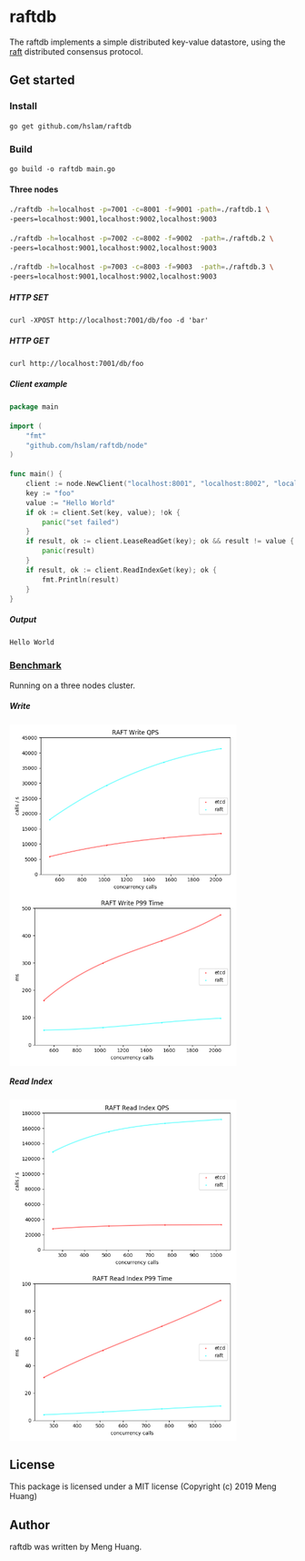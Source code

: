 # raftdb
The raftdb implements a simple distributed key-value datastore, using the [raft](https://github.com/hslam/raft  "raft") distributed consensus protocol.

## Get started

### Install
```
go get github.com/hslam/raftdb
```

### Build
```
go build -o raftdb main.go
```

#### Three nodes
```sh
./raftdb -h=localhost -p=7001 -c=8001 -f=9001 -path=./raftdb.1 \
-peers=localhost:9001,localhost:9002,localhost:9003

./raftdb -h=localhost -p=7002 -c=8002 -f=9002  -path=./raftdb.2 \
-peers=localhost:9001,localhost:9002,localhost:9003

./raftdb -h=localhost -p=7003 -c=8003 -f=9003  -path=./raftdb.3 \
-peers=localhost:9001,localhost:9002,localhost:9003
```

##### HTTP SET
```
curl -XPOST http://localhost:7001/db/foo -d 'bar'
```

##### HTTP GET
```
curl http://localhost:7001/db/foo
```

##### Client example
```go
package main

import (
	"fmt"
	"github.com/hslam/raftdb/node"
)

func main() {
	client := node.NewClient("localhost:8001", "localhost:8002", "localhost:8003")
	key := "foo"
	value := "Hello World"
	if ok := client.Set(key, value); !ok {
		panic("set failed")
	}
	if result, ok := client.LeaseReadGet(key); ok && result != value {
		panic(result)
	}
	if result, ok := client.ReadIndexGet(key); ok {
		fmt.Println(result)
	}
}
```

##### Output
```
Hello World
```

### [Benchmark](https://github.com/hslam/raft-benchmark  "raft-benchmark")
Running on a three nodes cluster.
##### Write

<img src="https://raw.githubusercontent.com/hslam/raft-benchmark/master/raft-write-qps.png" width = "400" height = "300" alt="write-qps" align=center><img src="https://raw.githubusercontent.com/hslam/raft-benchmark/master/raft-write-p99.png" width = "400" height = "300" alt="write-p99" align=center>

##### Read Index

<img src="https://raw.githubusercontent.com/hslam/raft-benchmark/master/raft-read-qps.png" width = "400" height = "300" alt="read-qps" align=center><img src="https://raw.githubusercontent.com/hslam/raft-benchmark/master/raft-read-p99.png" width = "400" height = "300" alt="read-p99" align=center>

## License
This package is licensed under a MIT license (Copyright (c) 2019 Meng Huang)

## Author
raftdb was written by Meng Huang.